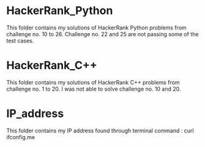 # HackerRank_Python

This folder contains my solutions of HackerRank Python problems from challenge no. 10 to 26. Challenge no. 22 and 25 are not passing some of the test cases.

# HackerRank_C++

This folder contains my solutions of HackerRank C++ problems from challenge no. 1 to 20. I was not able to solve challenge no. 10 and 20.

# IP_address

This folder contains my IP address found through terminal command : curl ifconfig.me

# 
